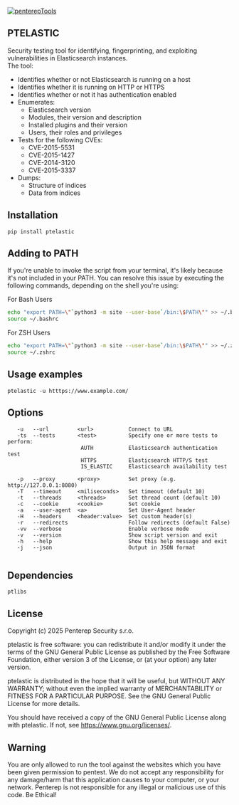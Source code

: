 [![penterepTools](https://www.penterep.com/external/penterepToolsLogo.png)](https://www.penterep.com/)


## PTELASTIC

Security testing tool for identifying, fingerprinting, and exploiting vulnerabilities in Elasticsearch instances.  
The tool:
- Identifies whether or not Elasticsearch is running on a host
- Identifies whether it is running on HTTP or HTTPS
- Identifies whether or not it has authentication enabled
- Enumerates:
   - Elasticsearch version
   - Modules, their version and description
   - Installed plugins and their version
   - Users, their roles and privileges
- Tests for the following CVEs:
   - CVE-2015-5531
   - CVE-2015-1427
   - CVE-2014-3120
   - CVE-2015-3337
- Dumps:
   - Structure of indices
   - Data from indices

## Installation

```
pip install ptelastic
```

## Adding to PATH
If you're unable to invoke the script from your terminal, it's likely because it's not included in your PATH. You can resolve this issue by executing the following commands, depending on the shell you're using:

For Bash Users
```bash
echo "export PATH=\"`python3 -m site --user-base`/bin:\$PATH\"" >> ~/.bashrc
source ~/.bashrc
```

For ZSH Users
```bash
echo "export PATH=\"`python3 -m site --user-base`/bin:\$PATH\"" >> ~/.zshrc
source ~/.zshrc
```

## Usage examples
```
ptelastic -u htttps://www.example.com/
```

## Options
```
   -u   --url         <url>           Connect to URL
   -ts  --tests       <test>          Specify one or more tests to perform:
                       AUTH           Elasticsearch authentication test
                       HTTPS          Elasticsearch HTTP/S test
                       IS_ELASTIC     Elasticsearch availability test

   -p   --proxy       <proxy>         Set proxy (e.g. http://127.0.0.1:8080)
   -T   --timeout     <miliseconds>   Set timeout (default 10)
   -t   --threads     <threads>       Set thread count (default 10)
   -c   --cookie      <cookie>        Set cookie
   -a   --user-agent  <a>             Set User-Agent header
   -H   --headers     <header:value>  Set custom header(s)
   -r   --redirects                   Follow redirects (default False)
   -vv  --verbose                     Enable verbose mode
   -v   --version                     Show script version and exit
   -h   --help                        Show this help message and exit
   -j   --json                        Output in JSON format


```

## Dependencies
```
ptlibs
```

## License

Copyright (c) 2025 Penterep Security s.r.o.

ptelastic is free software: you can redistribute it and/or modify it under the terms of the GNU General Public License as published by the Free Software Foundation, either version 3 of the License, or (at your option) any later version.

ptelastic is distributed in the hope that it will be useful, but WITHOUT ANY WARRANTY; without even the implied warranty of MERCHANTABILITY or FITNESS FOR A PARTICULAR PURPOSE. See the GNU General Public License for more details.

You should have received a copy of the GNU General Public License along with ptelastic. If not, see https://www.gnu.org/licenses/.

## Warning

You are only allowed to run the tool against the websites which
you have been given permission to pentest. We do not accept any
responsibility for any damage/harm that this application causes to your
computer, or your network. Penterep is not responsible for any illegal
or malicious use of this code. Be Ethical!


